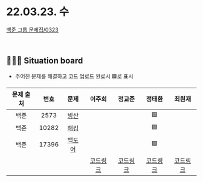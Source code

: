 # 22.03.23. 수

[백준 그룹 문제집/0323](https://www.acmicpc.net/group/workbook/view/13701/43372)

</br>

## 🧑🏽‍💻 Situation board
- 주어진 문제를 해결하고 코드 업로드 완료시 🟩로 표시

| 문제 출처   | 번호       | 문제      | 이주희  | 정교준  | 정태환  | 최원재  |
| :--------: | :--------: | :--------: | :--------: | :-------: | :-------: |  :-------: |
|백준|2573|[빙산](https://www.acmicpc.net/problem/2573)  |       |      | 🟩   |      |
|백준|10282|[해킹](https://www.acmicpc.net/problem/10282)  |       |    |  🟩  |     |
|백준|17396|[백도어](https://www.acmicpc.net/problem/17396)|  |  | 🟩 |   |
||||  [코드링크](이주희/README.md) | [코드링크](정교준/README.md) | [코드링크](정태환/README.md) | [코드링크](최원재/README.md)  |